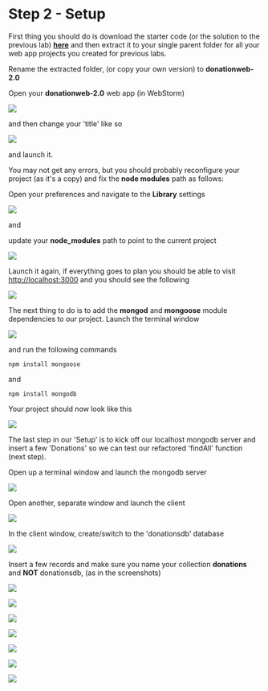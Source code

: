 # Step 2 - Setup

First thing you should do is download the starter code (or the solution to the previous lab) **[here](../zips/donationweb-1.0.solution.zip)** and then extract it to your single parent folder for all your web app projects you created for previous labs. 

Rename the extracted folder, (or copy your own version) to **donationweb-2.0**

Open your **donationweb-2.0** web app (in WebStorm) 

![](../lab03/images/lab02s213.png)

and then change your 'title' like so

![](../lab03/images/lab02s214.png)

and launch it.

You may not get any errors, but you should probably reconfigure your project (as it's a copy) and fix the **node modules** path as follows:

Open your preferences and navigate to the **Library** settings

![](../lab03/images/lab02s211.png)

and

update your **node_modules** path to point to the current project

![](../lab03/images/lab02s212.png)

Launch it again, if everything goes to plan you should be able to visit [http://localhost:3000](http://localhost:3000) and you should see the following


![](../lab03/images/lab02s215.png)


The next thing to do is to add the **mongod** and **mongoose** module dependencies to our project. Launch the terminal window 

![](../lab03/images/lab02s216.png)

and run the following commands


~~~
npm install mongoose
~~~

and

~~~
npm install mongodb
~~~

Your project should now look like this

![](../lab03/images/lab02s217.png)

The last step in our 'Setup' is to kick off our localhost mongodb server and insert a few 'Donations' so we can test our refactored 'findAll' function (next step).

Open up a terminal window and launch the mongodb server

![](../lab03/images/lab02s201.png)

Open another, separate window and launch the client

![](../lab03/images/lab02s202.png)

In the client window, create/switch to the 'donationsdb' database

![](../lab03/images/lab02s203.png)

Insert a few records and make sure you name your collection **donations** and **NOT** donationsdb, (as in the screenshots)

![](../lab03/images/lab02s204.png)



![](../lab03/images/lab02s205.png)

![](../lab03/images/lab02s206.png)

![](../lab03/images/lab02s207.png)

![](../lab03/images/lab02s208.png)

![](../lab03/images/lab02s209.png)

![](../lab03/images/lab02s210.png)